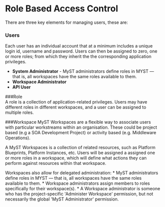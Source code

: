 # Role Based Access Control

There are three key elements for managing users, these are:

### Users  
Each user has an individual account that at a minimum includes a unique login id, username and password.
Users can then be assigned to zero, one or more roles; from which they inherit the the corresponding application privileges.

* **System Administrator** - MyST administrators define roles in MYST — that is, all workspaces have the same roles available to them.
* **Workspace Administrator**
* **API User**

 
###Role  
A role is a collection of application-related privileges. Users may have different roles in different workspaces, and a user can be assigned to multiple roles.
 
###Workspace
MyST Workspaces are a flexible way to associate users with particular workstreams within an organisation. These could be project based (e.g a SOA Development Project) or activity based (e.g. Middleware Operations). 

A MyST Workspaces is a collection of related resources, such as Platform Blueprints, Platform Instances, etc. Users will be assigned a assigned one or more roles in a workspace, which will define what actions they can perform against resources within that workspace.
    
Workspaces also allow for delegated administration:
    * MyST administrators define roles in MYST — that is, all workspaces have the same roles available to them.
    * Workspace administrators assign members to roles specifically for their workspace(s).
    * A Workspace administrator is someone who has the project-specific 'Administer Workspace' permission, but not necessarily the global 'MyST Administrator' permission.